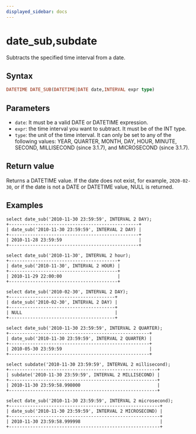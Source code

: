 ```yaml
---
displayed_sidebar: docs
---
```


# date_sub,subdate

Subtracts the specified time interval from a date.

## Syntax

```Haskell
DATETIME DATE_SUB(DATETIME|DATE date,INTERVAL expr type)
```

## Parameters

- `date`: It must be a valid DATE or DATETIME expression.
- `expr`: the time interval you want to subtract. It must be of the INT type.
- `type`: the unit of the time interval. It can only be set to any of the following values: YEAR, QUARTER, MONTH, DAY, HOUR, MINUTE, SECOND, MILLISECOND (since 3.1.7), and MICROSECOND (since 3.1.7).

## Return value

Returns a DATETIME value. If the date does not exist, for example, `2020-02-30`, or if the date is not a DATE or DATETIME value, NULL is returned.

## Examples

```Plain Text
select date_sub('2010-11-30 23:59:59', INTERVAL 2 DAY);
+-------------------------------------------------+
| date_sub('2010-11-30 23:59:59', INTERVAL 2 DAY) |
+-------------------------------------------------+
| 2010-11-28 23:59:59                             |
+-------------------------------------------------+

select date_sub('2010-11-30', INTERVAL 2 hour);
+-----------------------------------------+
| date_sub('2010-11-30', INTERVAL 2 HOUR) |
+-----------------------------------------+
| 2010-11-29 22:00:00                     |
+-----------------------------------------+

select date_sub('2010-02-30', INTERVAL 2 DAY);
+----------------------------------------+
| date_sub('2010-02-30', INTERVAL 2 DAY) |
+----------------------------------------+
| NULL                                   |
+----------------------------------------+

select date_sub('2010-11-30 23:59:59', INTERVAL 2 QUARTER);
+-----------------------------------------------------+
| date_sub('2010-11-30 23:59:59', INTERVAL 2 QUARTER) |
+-----------------------------------------------------+
| 2010-05-30 23:59:59                                 |
+-----------------------------------------------------+

select subdate('2010-11-30 23:59:59', INTERVAL 2 millisecond);
+--------------------------------------------------------+
| subdate('2010-11-30 23:59:59', INTERVAL 2 MILLISECOND) |
+--------------------------------------------------------+
| 2010-11-30 23:59:58.998000                             |
+--------------------------------------------------------+

select date_sub('2010-11-30 23:59:59', INTERVAL 2 microsecond);
+---------------------------------------------------------+
| date_sub('2010-11-30 23:59:59', INTERVAL 2 MICROSECOND) |
+---------------------------------------------------------+
| 2010-11-30 23:59:58.999998                              |
+---------------------------------------------------------+
```
